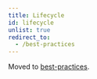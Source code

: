 ```yaml
---
title: Lifecycle
id: lifecycle
unlist: true
redirect_to:
  - /best-practices
---
```

Moved to [best-practices](best-practices).

